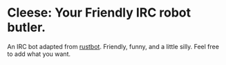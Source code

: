 # Cleese: Your Friendly IRC robot butler.

An IRC bot adapted from [rustbot][]. Friendly, funny, and a little silly. Feel
free to add what you want.

[rustbot]: https://github.com/treeman/rustbot

